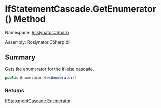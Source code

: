 # IfStatementCascade\.GetEnumerator\(\) Method

Namespace: [Roslynator.CSharp](../../README.md)

Assembly: Roslynator\.CSharp\.dll

## Summary

Gets the enumerator for the if\-else cascade\.

```csharp
public Enumerator GetEnumerator()
```

### Returns

[IfStatementCascade.Enumerator](../Enumerator/README.md)




